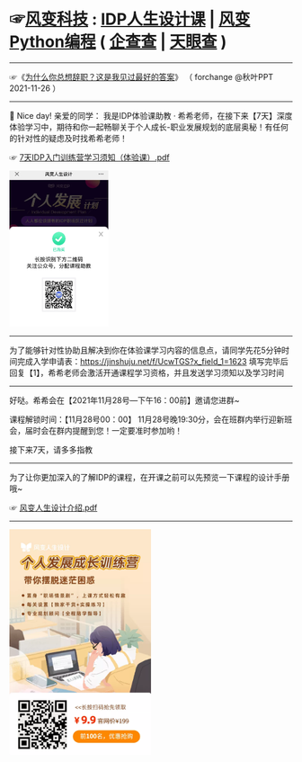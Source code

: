 #  ☞<a href="https://www.forchange.cn/" title="风变科技官网 - 风变python编程、人生设计,用技术推动下一代基础教育" target="_blank" class="S_txt1">风变科技</a> : <a href="https://prod.pandateacher.com/idpgo-develop/idp-frontend/#/home/classlist/9" target="_blank" class="S_txt1">IDP人生设计课</a> | <a href="https://www.pypypy.cn/app" target="_blank" class="S_txt1">风变Python编程</a> ( <a href="https://www.qcc.com/firm/f77bbbbdbe14cb7e54ac965e19026f86.html" title="风变科技（深圳）有限公司 - 企查查" target="_blank" class="S_txt1">企查查</a> | <a href="https://www.tianyancha.com/company/2357900814" title="风变科技（深圳）有限公司刘克亮_工商_风险信息_风变科技 - 天眼查" target="_blank" class="S_txt1">天眼查</a> )

---------------------------------------------------------------------

☞《<a href="https://mp.weixin.qq.com/s/s_LfFPdsqrHpaxIhvVso7Q" target="_blank" class="S_txt1">为什么你总想辞职？这是我见过最好的答案</a>》
（ forchange @秋叶PPT 2021-11-26 ）

---------------------------------------------------------------------

🤗 Nice day! 亲爱的同学：
我是IDP体验课助教 · 希希老师，在接下来【7天】深度体验学习中，期待和你一起畅聊关于个人成长-职业发展规划的底层奥秘！有任何的针对性的疑虑及时找希希老师！

☞ <a href="https://github.com/inchoong/go/blob/master/ppt/风变人生设计/7天IDP入门训练营学习须知（体验课）.pdf" target="_blank" class="S_txt1">7天IDP入门训练营学习须知（体验课）.pdf</a>

<img src="https://github.com/inchoong/go/blob/master/ppt/%E9%A3%8E%E5%8F%98%E4%BA%BA%E7%94%9F%E8%AE%BE%E8%AE%A1/933.png?raw=true" title="扫码关注微信公众☞风变人生设计" height="35%" width="35%"/>

---------------------------------------------------------------------

为了能够针对性协助且解决到你在体验课学习内容的信息点，请同学先花5分钟时间完成入学申请表：https://jinshuju.net/f/UcwTGS?x_field_1=1623
填写完毕后回复【1】，希希老师会激活开通课程学习资格，并且发送学习须知以及学习时间

---------------------------------------------------------------------

好哒。希希会在【2021年11月28号—下午16：00前】邀请您进群~

课程解锁时间：【11月28号00：00】
11月28号晚19:30分，会在班群内举行迎新班会，届时会在群内提醒到您！一定要准时参加哟！ 

接下来7天，请多多指教

---------------------------------------------------------------------

为了让你更加深入的了解IDP的课程，在开课之前可以先预览一下课程的设计手册哦~

☞ <a href="https://github.com/inchoong/go/blob/master/ppt/风变人生设计/风变人生设计介绍.pdf" target="_blank" class="S_txt1">风变人生设计介绍.pdf</a>

---------------------------------------------------------------------


<a href="https://mp.weixin.qq.com/s/s_LfFPdsqrHpaxIhvVso7Q" target="_blank" title="
/迷茫是因为没有方向/
/一旦找到方向/
/你会像火箭一样成长/
☞「风变 IDP-个人发展计划」
官网价 199 元 
秋叶 PPT  粉丝特惠 
前 100 名 9.9 元
长按扫码，立刻抢直降 189 元的优惠资格👇">
<img src="https://github.com/inchoong/go/blob/master/ppt/%E9%A3%8E%E5%8F%98%E4%BA%BA%E7%94%9F%E8%AE%BE%E8%AE%A1/9.9.jpg?raw=true" height="50%" width="50%"/></a>
